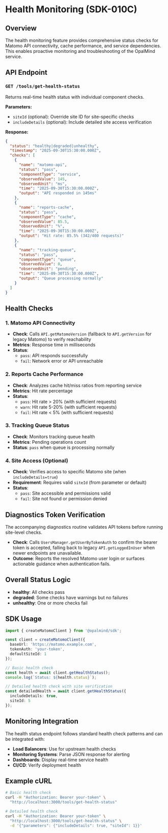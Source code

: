# Health Monitoring (SDK-010C)

## Overview

The health monitoring feature provides comprehensive status checks for Matomo API connectivity, cache performance, and service dependencies. This enables proactive monitoring and troubleshooting of the OpalMind service.

## API Endpoint

### `GET /tools/get-health-status`

Returns real-time health status with individual component checks.

**Parameters:**
- `siteId` (optional): Override site ID for site-specific checks
- `includeDetails` (optional): Include detailed site access verification

**Response:**
```json
{
  "status": "healthy|degraded|unhealthy",
  "timestamp": "2025-09-30T15:30:00.000Z",
  "checks": [
    {
      "name": "matomo-api",
      "status": "pass",
      "componentType": "service",
      "observedValue": 145,
      "observedUnit": "ms",
      "time": "2025-09-30T15:30:00.000Z",
      "output": "API responded in 145ms"
    },
    {
      "name": "reports-cache",
      "status": "pass",
      "componentType": "cache",
      "observedValue": 85.5,
      "observedUnit": "%",
      "time": "2025-09-30T15:30:00.000Z",
      "output": "Hit rate: 85.5% (342/400 requests)"
    },
    {
      "name": "tracking-queue",
      "status": "pass",
      "componentType": "queue",
      "observedValue": 0,
      "observedUnit": "pending",
      "time": "2025-09-30T15:30:00.000Z",
      "output": "Queue processing normally"
    }
  ]
}
```

## Health Checks

### 1. Matomo API Connectivity
- **Check**: Calls `API.getMatomoVersion` (fallback to `API.getVersion` for legacy Matomo) to verify reachability
- **Metrics**: Response time in milliseconds
- **Status**: 
  - `pass`: API responds successfully
  - `fail`: Network error or API unreachable

### 2. Reports Cache Performance
- **Check**: Analyzes cache hit/miss ratios from reporting service
- **Metrics**: Hit rate percentage
- **Status**:
  - `pass`: Hit rate > 20% (with sufficient requests)
  - `warn`: Hit rate 5-20% (with sufficient requests)
  - `fail`: Hit rate < 5% (with sufficient requests)

### 3. Tracking Queue Status
- **Check**: Monitors tracking queue health
- **Metrics**: Pending operations count
- **Status**: `pass` when queue is processing normally

### 4. Site Access (Optional)
- **Check**: Verifies access to specific Matomo site (when `includeDetails=true`)
- **Requirement**: Requires valid `siteId` (from parameter or default)
- **Status**:
  - `pass`: Site accessible and permissions valid
  - `fail`: Site not found or permission denied

## Diagnostics Token Verification

The accompanying diagnostics routine validates API tokens before running site-level checks.

- **Check**: Calls `UsersManager.getUserByTokenAuth` to confirm the bearer token is accepted, falling back to legacy `API.getLoggedInUser` when newer endpoints are unavailable.
- **Outcome**: Reports the resolved Matomo user login or surfaces actionable guidance when authentication fails.

## Overall Status Logic

- **healthy**: All checks pass
- **degraded**: Some checks have warnings but no failures
- **unhealthy**: One or more checks fail

## SDK Usage

```typescript
import { createMatomoClient } from '@opalmind/sdk';

const client = createMatomoClient({
  baseUrl: 'https://matomo.example.com',
  tokenAuth: 'your-token',
  defaultSiteId: 1
});

// Basic health check
const health = await client.getHealthStatus();
console.log(`Status: ${health.status}`);

// Detailed health check with site verification
const detailedHealth = await client.getHealthStatus({ 
  includeDetails: true,
  siteId: 5 
});
```

## Monitoring Integration

The health status endpoint follows standard health check patterns and can be integrated with:

- **Load Balancers**: Use for upstream health checks
- **Monitoring Systems**: Parse JSON response for alerting
- **Dashboards**: Display real-time service health
- **CI/CD**: Verify deployment health

## Example cURL

```bash
# Basic health check
curl -H "Authorization: Bearer your-token" \
  "http://localhost:3000/tools/get-health-status"

# Detailed health check
curl -H "Authorization: Bearer your-token" \
  "http://localhost:3000/tools/get-health-status" \
  -d '{"parameters": {"includeDetails": true, "siteId": 1}}'
```
